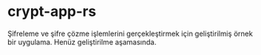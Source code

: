 # crypt-app-rs

Şifreleme ve şifre çözme işlemlerini gerçekleştirmek için geliştirilmiş örnek bir uygulama.
Henüz geliştirilme aşamasında.